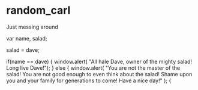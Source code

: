 # random_carl
Just messing around

var name, salad;

salad = dave;

if(name == dave)
{
  window.alert( "All hale Dave, owner of the mighty salad! Long live Dave!");
}
else 
{
  window.alert( "You are not the master of the salad! You are not good enough to even think about the salad! Shame upon you and your family for generations to come! Have a nice day!" );
{
